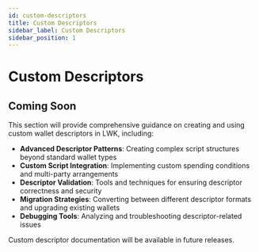 ```yaml
---
id: custom-descriptors
title: Custom Descriptors
sidebar_label: Custom Descriptors
sidebar_position: 1
---
```


# Custom Descriptors

## Coming Soon

This section will provide comprehensive guidance on creating and using custom wallet descriptors in LWK, including:

- **Advanced Descriptor Patterns**: Creating complex script structures beyond standard wallet types
- **Custom Script Integration**: Implementing custom spending conditions and multi-party arrangements
- **Descriptor Validation**: Tools and techniques for ensuring descriptor correctness and security
- **Migration Strategies**: Converting between different descriptor formats and upgrading existing wallets
- **Debugging Tools**: Analyzing and troubleshooting descriptor-related issues

Custom descriptor documentation will be available in future releases.